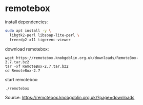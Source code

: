 # remotebox

install dependencies:
```bash
sudo apt install -y \
  libgtk2-perl libsoap-lite-perl \
  freerdp2-x11 tigervnc-viewer
```

download remotebox:
```
wget https://remotebox.knobgoblin.org.uk/downloads/RemoteBox-2.7.tar.bz2
tar -xf RemoteBox-2.7.tar.bz2
cd RemoteBox-2.7
```

start remotebox:
```bash
./remotebox
```


Source: https://remotebox.knobgoblin.org.uk/?page=downloads
  
